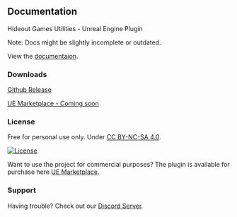 ## Documentation

Hideout Games Utilities - Unreal Engine Plugin

Note: Docs might be slightly incomplete or outdated.

View the [documentaion](https://utils.hideout.no/).

### Downloads

[Github Release](https://github.com/PrestigeBR/HGUtilities/releases)

[UE Marketplace - Coming soon](https://github.com/PrestigeBR/HGUtilities/releases)

### License

Free for personal use only. Under [CC BY-NC-SA 4.0](https://github.com/PrestigeBR/HGUtilities/blob/main/LICENSE.md).

<a href="https://github.com/PrestigeBR/HGUtilities/blob/main/LICENSE.md"><img src="https://licensebuttons.net/l/by-nc-sa/4.0/88x31.png" alt="License"/></a>

Want to use the project for commercial purposes?
The plugin is available for purchase here [UE Marketplace](https://github.com/PrestigeBR/HGUtilities/releases).

### Support

Having trouble? Check out our [Discord Server](http://hideout.no).

